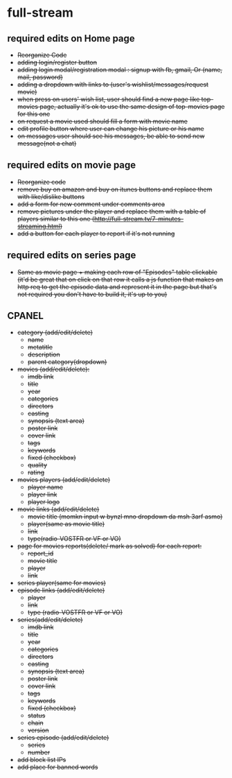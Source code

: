 # full-stream
## required edits on Home page
- ~~Reorganize Code~~
- ~~adding login/register button~~
- ~~adding login modal/registration modal : signup with fb, gmail, Or (name, mail, password)~~
- ~~adding a dropdown with links to (user's wishlist/messages/request movie)~~
- ~~when press on users' wish list, user should find a new page like top-movies page,
    actually it's ok to use the same design of top-movies page for this one~~
- ~~on request a movie used should fill a form with movie name~~
- ~~edit profile button where user can change his picture or his name~~
- ~~on messages user should see his messages, be able to send new message(not a chat)~~

## required edits on movie page
- ~~Reorganize code~~
- ~~remove buy on amazon and buy on itunes buttons and replace them with like/dislike buttons~~
- ~~add a form for new comment under comments area~~
- ~~remove pictures under the player and replace them with a table of players similar to this one (http://full-stream.tv/7-minutes-streaming.html)~~
- ~~add a button for each player to report if it's not running~~

## required edits on series page
- ~~Same as movie page + making each row of "Episodes" table clickable (it'd be great that on click on that row it calls a js function that makes an http req to get the episode data and represent it in the page but that's not required you don't have to build it, it's up to you)~~

## CPANEL
- ~~category (add/edit/delete)~~
    - ~~name~~
    - ~~metatitle~~
    - ~~description~~
    - ~~parent category(dropdown)~~
- ~~movies (add/edit/delete):~~
    - ~~imdb link~~
    - ~~title~~
    - ~~year~~
    - ~~categories~~
    - ~~directors~~
    - ~~casting~~
    - ~~synopsis (text area)~~
    - ~~poster link~~
    - ~~cover link~~
    - ~~tags~~
    - ~~keywords~~
    - ~~fixed (checkbox)~~
    - ~~quality~~
    - ~~rating~~
- ~~movies players (add/edit/delete)~~
    - ~~player name~~
    - ~~player link~~
    - ~~player logo~~
- ~~movie links (add/edit/delete)~~
    - ~~movie title (momkn input w bynzl mno dropdown da msh 3arf asmo)~~
    - ~~player(same as movie title)~~
    - ~~link~~
    - ~~type(radio-VOSTFR or VF or VO)~~
- ~~page for movies reports(delete/ mark as solved) for each report:~~
    - ~~report_id~~
    - ~~movie title~~
    - ~~player~~
    - ~~link~~
- ~~series player(same for movies)~~
- ~~episode links (add/edit/delete)~~
    - ~~player~~
    - ~~link~~
    - ~~type (radio-VOSTFR or VF or VO)~~
- ~~series(add/edit/delete)~~
    - ~~imdb link~~
    - ~~title~~
    - ~~year~~
    - ~~categories~~
    - ~~directors~~
    - ~~casting~~
    - ~~synopsis (text area)~~
    - ~~poster link~~
    - ~~cover link~~
    - ~~tags~~
    - ~~keywords~~
    - ~~fixed (checkbox)~~
    - ~~status~~
    - ~~chain~~
    - ~~version~~
 - ~~series episode (add/edit/delete)~~
    - ~~series~~
    - ~~number~~
 - ~~add block list IPs~~
 - ~~add place for banned words~~
